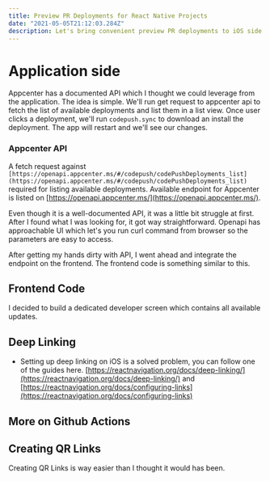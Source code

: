 ```yaml
---
title: Preview PR Deployments for React Native Projects
date: "2021-05-05T21:12:03.284Z"
description: Let's bring convenient preview PR deployments to iOS side of React Native Projects (Android is doable too)
---
```


# Application side

Appcenter has a documented API which I thought we could leverage from the application. The idea is simple. We'll run get request to appcenter api to fetch the list of available deployments and list them in a list view. Once user clicks a deployment, we'll run `codepush.sync` to download an install the deployment. The app will restart and we'll see our changes.

### Appcenter API

A fetch request against `[https://openapi.appcenter.ms/#/codepush/codePushDeployments_list](https://openapi.appcenter.ms/#/codepush/codePushDeployments_list)` required for listing available deployments. Available endpoint for Appcenter is listed on [https://openapi.appcenter.ms/](https://openapi.appcenter.ms/).

Even though it is a well-documented API, it was a little bit struggle at first. After I found what I was looking for, it got way straightforward. Openapi has approachable UI which let's you run curl command from browser so the parameters are easy to access.

After getting my hands dirty with API, I went ahead and integrate the endpoint on the frontend. The frontend code is something similar to this.

## Frontend Code

I decided to build a dedicated developer screen which contains all available updates.

## Deep Linking

- Setting up deep linking on iOS is a solved problem, you can follow one of the guides here. [https://reactnavigation.org/docs/deep-linking/](https://reactnavigation.org/docs/deep-linking/) and [https://reactnavigation.org/docs/configuring-links](https://reactnavigation.org/docs/configuring-links)

## More on Github Actions

## Creating QR Links

Creating QR Links is way easier than I thought it would has been.
